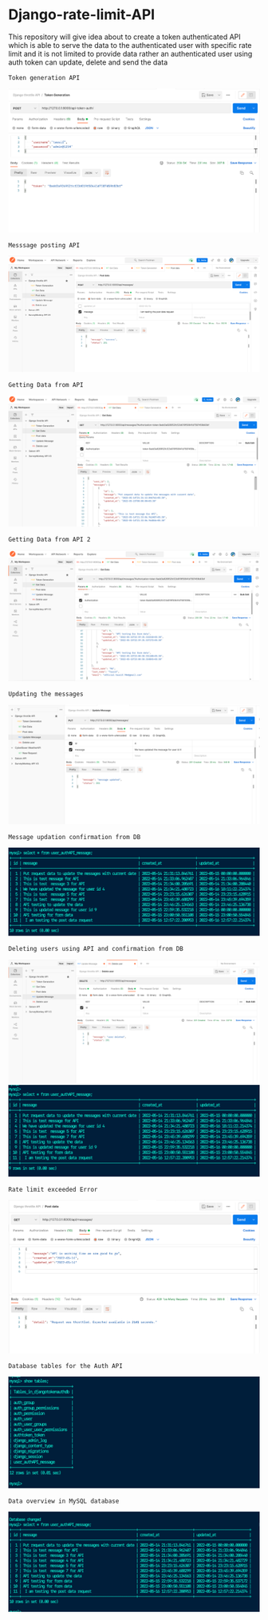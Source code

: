 # Django-rate-limit-API

This repository will give idea about to create a token authenticated API which is 
able to serve the data to the authenticated user with specific rate limit and it is 
not limited to provide data rather an authenticated user using auth token can update, 
delete and send the data 


```
Token generation API
```
<img src="https://github.com/codingf3ver/Images/blob/main/Django%20rate%20limit%20API/token.png" style="height:200px, width:400px" >
<br>

```
Messsage posting API
```
<img src="https://github.com/codingf3ver/Images/blob/main/Django%20rate%20limit%20API/post-data.png" style="height:200px, width:400px" >
<br>

```
Getting Data from API
```
<img src="https://github.com/codingf3ver/Images/blob/main/Django%20rate%20limit%20API/get-data.png" style="height:200px, width:400px" >
<br>

```
Getting Data from API 2
```
<img src="https://github.com/codingf3ver/Images/blob/main/Django%20rate%20limit%20API/get-data2.png" style="height:200px, width:400px" >
<br>

```
Updating the messages 
```
<img src="https://github.com/codingf3ver/Images/blob/main/Django%20rate%20limit%20API/update.png" style="height:200px, width:400px" >
<br>

```
Message updation confirmation from DB
```
<img src="https://github.com/codingf3ver/Images/blob/main/Django%20rate%20limit%20API/updatedb.png" style="height:200px, width:400px" >
<br>

```
Deleting users using API and confirmation from DB
```
<img src="https://github.com/codingf3ver/Images/blob/main/Django%20rate%20limit%20API/delete.png" style="height:200px, width:400px" >
<br>
<img src="https://github.com/codingf3ver/Images/blob/main/Django%20rate%20limit%20API/deletedb.png" style="height:200px, width:400px" >
<br>



```
Rate limit exceeded Error
```
<img src="https://github.com/codingf3ver/Images/blob/main/Django%20rate%20limit%20API/rate-limit.png" style="height:200px, width:400px" >
<br>

```
Database tables for the Auth API
```
<img src="https://github.com/codingf3ver/Images/blob/main/Django%20rate%20limit%20API/db1.png" style="height:200px, width:400px" >
<br>

```
Data overview in MySQL database
```
<img src="https://github.com/codingf3ver/Images/blob/main/Django%20rate%20limit%20API/db2.png" style="height:200px, width:400px" >
<br>



















